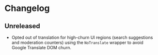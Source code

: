 # Changelog

## Unreleased

- Opted out of translation for high-churn UI regions (search suggestions and moderation counters) using the `NoTranslate` wrapper to avoid Google Translate DOM churn.

